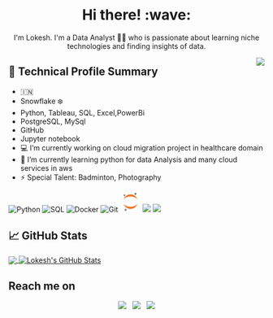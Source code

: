 <h1 align='center'> Hi there! :wave:</h1>
<p align='center'>
I'm Lokesh. I'm a Data Analyst 👨‍💻 who is passionate about  learning niche technologies and finding insights of data.
</p>

<img align="right" src="https://camo.githubusercontent.com/992babdffd8c74a1502de375fbdf7e4d54773242/68747470733a2f2f6d656469612e67697068792e636f6d2f6d656469612f53576f536b4e36447854737a71494b4571762f67697068792e676966" />


## 🔧 Technical Profile Summary
* 🇮🇳
* Snowflake ❄️
* Python, Tableau, SQL, Excel,PowerBi
* PostgreSQL, MySql
* GitHub
* Jupyter notebook
* 💻 I’m currently working on cloud migration project in healthcare domain
* 🌱 I’m currently learning python for data Analysis and many cloud services in aws
* ⚡ Special Talent: Badminton, Photography
<p>
  <img alt="Python" src="https://img.shields.io/badge/-Python-3776AB?style=flat-square&logo=python&logoColor=white" />  
  <img alt="SQL" src="https://img.shields.io/badge/-SQL-4479A1?style=flat-square&logo=mysql&logoColor=black&textColor=black" />
  <img alt="Docker" src="https://img.shields.io/badge/-Docker-2496ED?style=flat-square&logo=docker&logoColor=white" />
  <img alt="Git" src="https://img.shields.io/badge/-git-F05032?style=flat-square&logo=git&logoColor=white" />
  <img src="https://raw.githubusercontent.com/github/explore/80688e429a7d4ef2fca1e82350fe8e3517d3494d/topics/jupyter-notebook/jupyter-notebook.png" alt="IPYNB" width="40"       height="40"/>
  <img height="30" src="https://raw.githubusercontent.com/dereknguyen269/dereknguyen269/master/images/postgresql.png">
  <img height="30" src="https://raw.githubusercontent.com/dereknguyen269/dereknguyen269/master/images/aws.png">
</p>

## &#x1f4c8; GitHub Stats
<a href="https://github.com/lokesh-892">
  <img align="center" src="https://github-readme-stats.vercel.app/api/top-langs/?username=lokesh-892&hide=java,html&title_color=ffffff&text_color=c9cacc&icon_color=2bbc8a&bg_color=1d1f21" />
</a>
<a href="https://github.com/lokesh-892">
  <img align="center" src="https://github-readme-stats.vercel.app/api?username=lokesh-892&show_icons=true&line_height=27&count_private=true&title_color=ffffff&text_color=c9cacc&icon_color=2bbc8a&bg_color=1d1f21" alt="Lokesh's GitHub Stats" />
</a>
 
##  Reach me on                                            
<p align='center'>
<a href="https://twitter.com/lokesh_892"><img height="30" src="https://github.com/WaylonWalker/WaylonWalker/blob/main/icon/twitter.png?raw=true"></a>&nbsp;&nbsp;
<a href="https://www.instagram.com/lokesh.mamidisetti/"><img height="30" src="https://github.com/WaylonWalker/WaylonWalker/blob/main/icon/instagram.jpg?raw=true"></a>&nbsp;&nbsp;
<a href="https://www.linkedin.com/in/lokesh-mamidisetti-7b5a7aa4/"><img height="30" src="https://github.com/WaylonWalker/WaylonWalker/blob/main/icon/linkedin.png?raw=true"></a>
</p>

